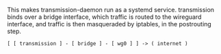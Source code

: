 This makes transmission-daemon run as a systemd service. transmission binds over a bridge interface, which traffic is routed to the wireguard interface, and traffic is then masqueraded by iptables, in the postrouting step.

```
[ [ transmission ] - [ bridge ] - [ wg0 ] ] -> ( internet )
```
